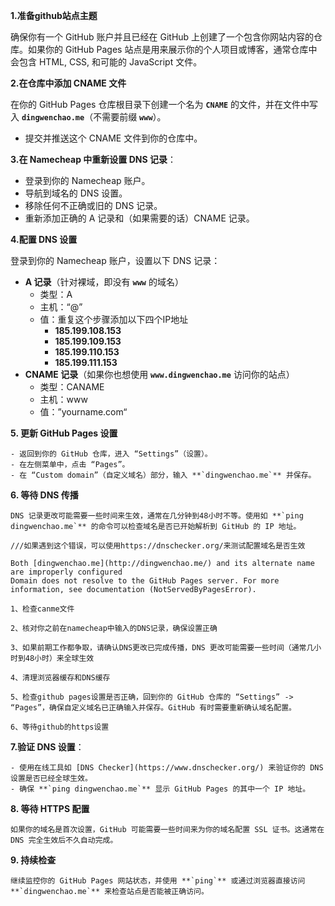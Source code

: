 
**1.准备github站点主题**

确保你有一个 GitHub 账户并且已经在 GitHub 上创建了一个包含你网站内容的仓库。如果你的 GitHub Pages 站点是用来展示你的个人项目或博客，通常仓库中会包含 HTML, CSS, 和可能的 JavaScript 文件。

**2.在仓库中添加 CNAME 文件**

在你的 GitHub Pages 仓库根目录下创建一个名为 **`CNAME`** 的文件，并在文件中写入 **`dingwenchao.me`**（不需要前缀 **`www`**）。

- 提交并推送这个 CNAME 文件到你的仓库中。

**3.在 Namecheap 中重新设置 DNS 记录**：

- 登录到你的 Namecheap 账户。
- 导航到域名的 DNS 设置。
- 移除任何不正确或旧的 DNS 记录。
- 重新添加正确的 A 记录和（如果需要的话）CNAME 记录。

**4.配置 DNS 设置**

登录到你的 Namecheap 账户，设置以下 DNS 记录：

- **A 记录**（针对裸域，即没有 **`www`** 的域名）
    - 类型：A
    - 主机：“@”
    - 值：重复这个步骤添加以下四个IP地址
        - **185.199.108.153**
        - **185.199.109.153**
        - **185.199.110.153**
        - **185.199.111.153**
- **CNAME 记录**（如果你也想使用 **`www.dingwenchao.me`** 访问你的站点）
    - 类型：CANAME
    - 主机：www
    - 值：”yourname.com“
    
**5. 更新 GitHub Pages 设置**
    
    - 返回到你的 GitHub 仓库，进入 “Settings”（设置）。
    - 在左侧菜单中，点击 “Pages”。
    - 在 “Custom domain”（自定义域名）部分，输入 **`dingwenchao.me`** 并保存。
    
**6. 等待 DNS 传播**
    
    DNS 记录更改可能需要一些时间来生效，通常在几分钟到48小时不等。使用如 **`ping dingwenchao.me`** 的命令可以检查域名是否已开始解析到 GitHub 的 IP 地址。
    
    ///如果遇到这个错误，可以使用https://dnschecker.org/来测试配置域名是否生效
    
    Both [dingwenchao.me](http://dingwenchao.me/) and its alternate name are improperly configured
    Domain does not resolve to the GitHub Pages server. For more information, see documentation (NotServedByPagesError).
    
    1、检查canme文件
    
    2、核对你之前在namecheap中输入的DNS记录，确保设置正确
    
    3、如果前期工作都争取，请确认DNS更改已完成传播，DNS 更改可能需要一些时间（通常几小时到48小时）来全球生效
    
    4、清理浏览器缓存和DNS缓存
    
    5、检查github pages设置是否正确，回到你的 GitHub 仓库的 “Settings” -> “Pages”，确保自定义域名已正确输入并保存。GitHub 有时需要重新确认域名配置。
    
    6、等待github的https设置
    
**7.验证 DNS 设置**：
    
    - 使用在线工具如 [DNS Checker](https://www.dnschecker.org/) 来验证你的 DNS 设置是否已经全球生效。
    - 确保 **`ping dingwenchao.me`** 显示 GitHub Pages 的其中一个 IP 地址。
    
**8. 等待 HTTPS 配置**
    
    如果你的域名是首次设置，GitHub 可能需要一些时间来为你的域名配置 SSL 证书。这通常在 DNS 完全生效后不久自动完成。
    
**9. 持续检查**
    
    继续监控你的 GitHub Pages 网站状态，并使用 **`ping`** 或通过浏览器直接访问 **`dingwenchao.me`** 来检查站点是否能被正确访问。
